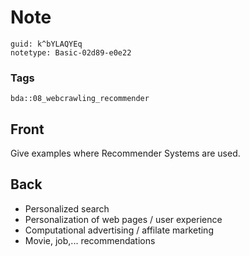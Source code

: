 # Note
```
guid: k^bYLAQYEq
notetype: Basic-02d89-e0e22
```

### Tags
```
bda::08_webcrawling_recommender
```

## Front
Give examples where Recommender Systems are used.

## Back
<ul>
  <li>Personalized search
  <li>Personalization of web pages / user experience
  <li>Computational advertising / affilate marketing
  <li>Movie, job,... recommendations
</ul>
